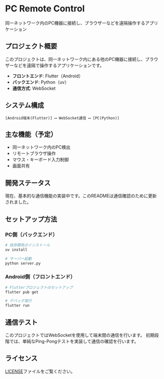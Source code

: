 # PC Remote Control

同一ネットワーク内のPC機器に接続し、ブラウザーなどを遠隔操作するアプリケーション

## プロジェクト概要

このプロジェクトは、同一ネットワーク内にある他のPC機器に接続し、ブラウザーなどを遠隔で操作するアプリケーションです。

- **フロントエンド**: Flutter（Android）
- **バックエンド**: Python（uv）
- **通信方式**: WebSocket

## システム構成

```
[Android端末(Flutter)] ⟷ WebSocket通信 ⟷ [PC(Python)]
```

## 主な機能（予定）

- 同一ネットワーク内のPC検出
- リモートブラウザ操作
- マウス・キーボード入力制御
- 画面共有

## 開発ステータス

現在、基本的な通信機能の実装中です。このREADMEは通信確認のために更新されました。

## セットアップ方法

### PC側（バックエンド）
```bash
# 依存関係のインストール
uv install

# サーバー起動
python server.py
```

### Android側（フロントエンド）
```bash
# Flutterプロジェクトのセットアップ
flutter pub get

# デバッグ実行
flutter run
```

## 通信テスト

このプロジェクトではWebSocketを使用して端末間の通信を行います。
初期段階では、単純なPing-Pongテストを実装して通信の確認を行います。

## ライセンス

[LICENSE](./LICENSE)ファイルをご覧ください。